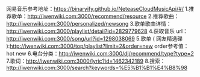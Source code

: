 网易音乐参考地址：https://binaryify.github.io/NeteaseCloudMusicApi/#/
1.推荐歌单：http://iwenwiki.com:3000/recommend/resource
2.推荐歌曲：http://iwenwiki.com:3000/personalized/newsong
3.歌单歌曲详情：http://iwenwiki.com:3000/playlist/detail?id=2829779628
4.获取音乐 url：http://iwenwiki.com:3000/song/url?id=1298038069
5.歌单 ( 网友精选碟 ):http://iwenwiki.com:3000/top/playlist?limit=2&order=new
    order参考值：hot  new
6.电台分类：http://iwenwiki.com:3000/dj/recommend/type?type=2
7.歌词：http://iwenwiki.com:3000/lyric?id=1462342189
8.搜索：http://iwenwiki.com:3000/search?keywords=%E5%B1%B1%E4%B8%98